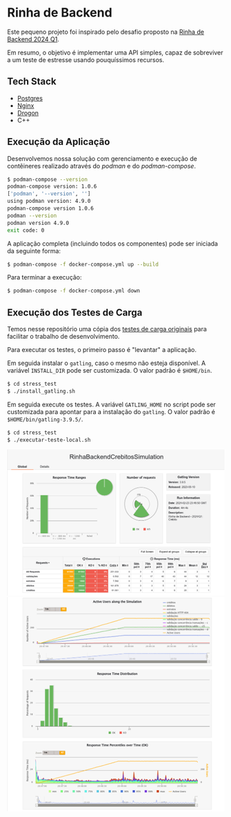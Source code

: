 # Rinha de Backend

Este pequeno projeto foi inspirado pelo desafio proposto na [Rinha de Backend 2024 Q1](https://github.com/zanfranceschi/rinha-de-backend-2024-q1).

Em resumo, o objetivo é implementar uma API simples, capaz de sobreviver a um teste de estresse usando pouquíssimos recursos.

## Tech Stack

- [Postgres](https://www.postgresql.org/)
- [Nginx](https://www.nginx.com/)
- [Drogon](https://drogon.org/)
- C++

## Execução da Aplicação

Desenvolvemos nossa solução com gerenciamento e execução de contêineres realizado através do *podman* e do *podman-compose*.

```bash
$ podman-compose --version
podman-compose version: 1.0.6
['podman', '--version', '']
using podman version: 4.9.0
podman-compose version 1.0.6
podman --version 
podman version 4.9.0
exit code: 0
```

A aplicação completa (incluindo todos os componentes) pode ser iniciada da seguinte forma:

```bash
$ podman-compose -f docker-compose.yml up --build
```

Para terminar a execução:

```bash
$ podman-compose -f docker-compose.yml down
```

## Execução dos Testes de Carga

Temos nesse repositório uma cópia dos [testes de carga originais](https://github.com/zanfranceschi/rinha-de-backend-2024-q1/tree/main/load-test) para facilitar o trabalho de desenvolvimento.

Para executar os testes, o primeiro passo é "levantar" a aplicação.

Em seguida instalar o `gatling`, caso o mesmo não esteja disponível. A variável `INSTALL_DIR` pode ser customizada. O valor padrão é `$HOME/bin`.

```bash
$ cd stress_test
$ ./install_gatling.sh
```

Em seguida execute os testes.  A variável `GATLING_HOME` no script pode ser customizada para apontar para a instalação do  `gatling`.  O valor padrão é `$HOME/bin/gatling-3.9.5/`.

```bash
$ cd stress_test
$ ./executar-teste-local.sh
```

![resumo1](images/result1.png)
![resumo2](images/result2.png)
